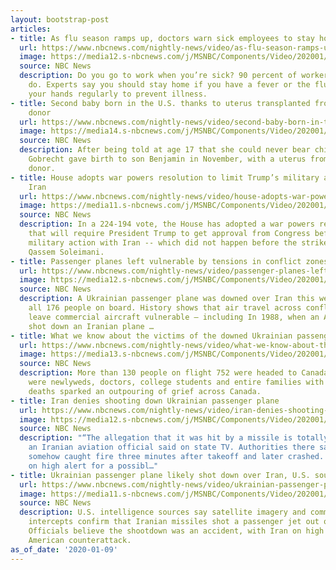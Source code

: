 ```yaml
---
layout: bootstrap-post
articles:
- title: As flu season ramps up, doctors warn sick employees to stay home
  url: https://www.nbcnews.com/nightly-news/video/as-flu-season-ramps-up-doctors-warn-sick-employees-to-stay-home-76384837824
  image: https://media12.s-nbcnews.com/j/MSNBC/Components/Video/202001/nn_sgo_working_while_sick_200109_1920x1080.nbcnews-fp-1200-630.jpg
  source: NBC News
  description: Do you go to work when you’re sick? 90 percent of workers say they
    do. Experts say you should stay home if you have a fever or the flu and to wash
    your hands regularly to prevent illness.
- title: Second baby born in the U.S. thanks to uterus transplanted from deceased
    donor
  url: https://www.nbcnews.com/nightly-news/video/second-baby-born-in-the-u-s-thanks-to-uterus-transplanted-from-deceased-donor-76384837729
  image: https://media14.s-nbcnews.com/j/MSNBC/Components/Video/202001/nn_jto_2nd_baby_born_via_uterus_transplant_200109_1920x1080.nbcnews-fp-1200-630.jpg
  source: NBC News
  description: After being told at age 17 that she could never bear children, Jen
    Gobrecht gave birth to son Benjamin in November, with a uterus from a deceased
    donor.
- title: House adopts war powers resolution to limit Trump’s military actions against
    Iran
  url: https://www.nbcnews.com/nightly-news/video/house-adopts-war-powers-resolution-to-limit-trump-s-military-actions-against-iran-76383813745
  image: https://media11.s-nbcnews.com/j/MSNBC/Components/Video/202001/nn_khu_war_powers_resolution_200109_1920x1080.nbcnews-fp-1200-630.jpg
  source: NBC News
  description: In a 224-194 vote, the House has adopted a war powers resolution measure
    that will require President Trump to get approval from Congress before taking
    military action with Iran -- which did not happen before the strike that killed
    Qassem Soleimani.
- title: Passenger planes left vulnerable by tensions in conflict zones
  url: https://www.nbcnews.com/nightly-news/video/passenger-planes-left-vulnerable-by-tensions-in-conflict-zones-76383813692
  image: https://media12.s-nbcnews.com/j/MSNBC/Components/Video/202001/nn_lho_dangers_civilian_planes_conflict_zones_200109_1920x1080.nbcnews-fp-1200-630.jpg
  source: NBC News
  description: A Ukrainian passenger plane was downed over Iran this week, killing
    all 176 people on board. History shows that air travel across conflict zones can
    leave commercial aircraft vulnerable — including In 1988, when an American warship
    shot down an Iranian plane …
- title: What we know about the victims of the downed Ukrainian passenger plane
  url: https://www.nbcnews.com/nightly-news/video/what-we-know-about-the-victims-of-the-downed-ukrainian-passenger-plane-76381765866
  image: https://media13.s-nbcnews.com/j/MSNBC/Components/Video/202001/nn_mal_737_shot_down_canadian_victims_200109_1920x1080.nbcnews-fp-1200-630.jpg
  source: NBC News
  description: More than 130 people on flight 752 were headed to Canada — among them
    were newlyweds, doctors, college students and entire families with children. Their
    deaths sparked an outpouring of grief across Canada.
- title: Iran denies shooting down Ukrainian passenger plane
  url: https://www.nbcnews.com/nightly-news/video/iran-denies-shooting-down-ukrainian-passenger-plane-76382789783
  image: https://media12.s-nbcnews.com/j/MSNBC/Components/Video/202001/nn_ren_737_shot_down_iran_latest_200109_1920x1080.nbcnews-fp-1200-630.jpg
  source: NBC News
  description: "“The allegation that it was hit by a missile is totally ruled out,”
    an Iranian aviation official said on state TV. Authorities there said the aircraft
    somehow caught fire three minutes after takeoff and later crashed. Iran had been
    on high alert for a possibl…"
- title: Ukrainian passenger plane likely shot down over Iran, U.S. sources say
  url: https://www.nbcnews.com/nightly-news/video/ukrainian-passenger-plane-likely-shot-down-over-iran-u-s-sources-say-76382277888
  image: https://media11.s-nbcnews.com/j/MSNBC/Components/Video/202001/nn_tco_boeing_737_shot_down_200109_1920x1080.nbcnews-fp-1200-630.jpg
  source: NBC News
  description: U.S. intelligence sources say satellite imagery and communications
    intercepts confirm that Iranian missiles shot a passenger jet out of the sky.
    Officials believe the shootdown was an accident, with Iran on high alert for an
    American counterattack.
as_of_date: '2020-01-09'
---
```


